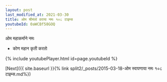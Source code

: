 ```yaml
---
layout: post
last_modified_at: 2021-03-30
title: ओम श्रीमंतां वराया नमः १०८ टाइम्स
youtubeId: 0aWCBf58GOQ
---
```

 
 
 ओम महाकर्माने नमः  
 
 -  कोण महान कृती करतो 
 
  
 
  
 
 
 
 
 
 


{% include youtubePlayer.html id=page.youtubeId %}
 
[Next]({{ site.baseurl }}{% link  split2/_posts/2015-03-18-ओम स्वापणाया नमः १०८ टाइम्स.md%})
 
